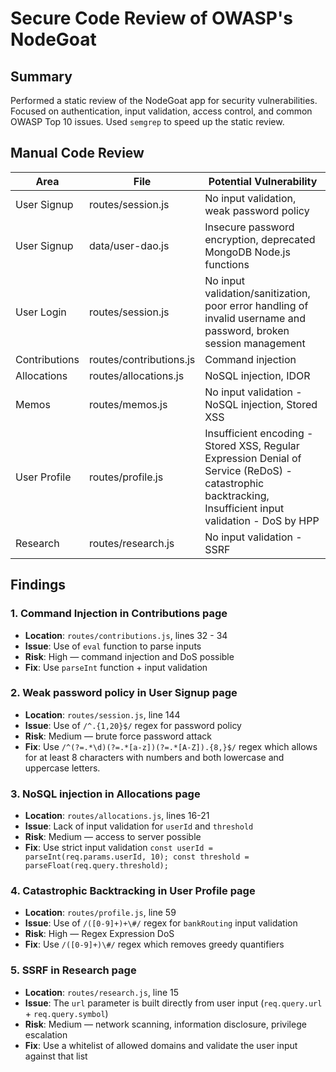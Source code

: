 # Secure Code Review of OWASP's NodeGoat

## Summary
Performed a static review of the NodeGoat app for security vulnerabilities. Focused on authentication, input validation, access control, and common OWASP Top 10 issues. Used `semgrep` to speed up the static review.

## Manual Code Review
| Area | File | Potential Vulnerability | 
|---       |---       |---     |
| User Signup | routes/session.js | No input validation, weak password policy |
| User Signup | data/user-dao.js | Insecure password encryption, deprecated MongoDB Node.js functions |
| User Login | routes/session.js | No input validation/sanitization, poor error handling of invalid username and password, broken session management |
| Contributions | routes/contributions.js | Command injection |
| Allocations | routes/allocations.js | NoSQL injection, IDOR |
| Memos | routes/memos.js | No input validation - NoSQL injection, Stored XSS |
| User Profile | routes/profile.js | Insufficient encoding - Stored XSS, Regular Expression Denial of Service (ReDoS) - catastrophic backtracking, Insufficient input validation - DoS by HPP |
| Research | routes/research.js | No input validation - SSRF |

## Findings
### 1. Command Injection in Contributions page
- **Location**: `routes/contributions.js`, lines 32 - 34
- **Issue**: Use of `eval` function to parse inputs
- **Risk**: High — command injection and DoS possible
- **Fix**: Use `parseInt` function + input validation

### 2. Weak password policy in User Signup page
- **Location**: `routes/session.js`, line 144
- **Issue**: Use of `/^.{1,20}$/` regex for password policy
- **Risk**: Medium — brute force password attack
- **Fix**: Use `/^(?=.*\d)(?=.*[a-z])(?=.*[A-Z]).{8,}$/` regex which allows for at least 8 characters with numbers and both lowercase and uppercase letters.

### 3. NoSQL injection in Allocations page
- **Location**: `routes/allocations.js`, lines 16-21
- **Issue**: Lack of input validation for `userId` and `threshold`
- **Risk**: Medium — access to server possible
- **Fix**: Use strict input validation `const userId = parseInt(req.params.userId, 10);
const threshold = parseFloat(req.query.threshold);`

### 4. Catastrophic Backtracking in User Profile page
- **Location**: `routes/profile.js`, line 59
- **Issue**: Use of `/([0-9]+)+\#/` regex for `bankRouting` input validation
- **Risk**: High — Regex Expression DoS
- **Fix**: Use `/([0-9]+)\#/` regex which removes greedy quantifiers

### 5. SSRF in Research page
- **Location**: `routes/research.js`, line 15
- **Issue**: The `url` parameter is built directly from user input (`req.query.url` + `req.query.symbol`)
- **Risk**: Medium — network scanning, information disclosure, privilege escalation
- **Fix**: Use a whitelist of allowed domains and validate the user input against that list
